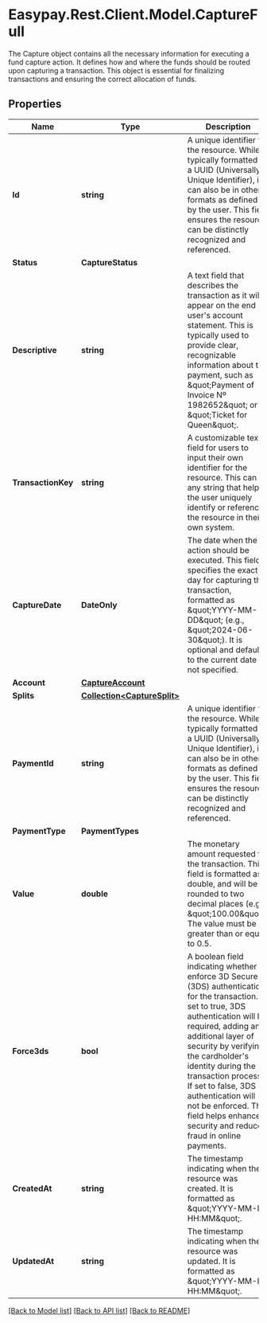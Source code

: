 # Easypay.Rest.Client.Model.CaptureFull
The Capture object contains all the necessary information for executing a fund capture action. It defines how and where the funds should be routed upon capturing a transaction. This object is essential for finalizing transactions and ensuring the correct allocation of funds.

## Properties

Name | Type | Description | Notes
------------ | ------------- | ------------- | -------------
**Id** | **string** | A unique identifier for the resource. While typically formatted as a UUID (Universally Unique Identifier), it can also be in other formats as defined by the user. This field ensures the resource can be distinctly recognized and referenced. | 
**Status** | **CaptureStatus** |  | 
**Descriptive** | **string** | A text field that describes the transaction as it will appear on the end user&#39;s account statement. This is typically used to provide clear, recognizable information about the payment, such as \&quot;Payment of Invoice Nº 1982652\&quot; or \&quot;Ticket for Queen\&quot;. | 
**TransactionKey** | **string** | A customizable text field for users to input their own identifier for the resource. This can be any string that helps the user uniquely identify or reference the resource in their own system. | [optional] 
**CaptureDate** | **DateOnly** | The date when the action should be executed. This field specifies the exact day for capturing the transaction, formatted as \&quot;YYYY-MM-DD\&quot; (e.g., \&quot;2024-06-30\&quot;). It is optional and defaults to the current date if not specified. | [optional] 
**Account** | [**CaptureAccount**](CaptureAccount.md) |  | [optional] 
**Splits** | [**Collection&lt;CaptureSplit&gt;**](CaptureSplit.md) |  | [optional] 
**PaymentId** | **string** | A unique identifier for the resource. While typically formatted as a UUID (Universally Unique Identifier), it can also be in other formats as defined by the user. This field ensures the resource can be distinctly recognized and referenced. | [optional] 
**PaymentType** | **PaymentTypes** |  | [optional] 
**Value** | **double** | The monetary amount requested for the transaction. This field is formatted as a double, and will be rounded to two decimal places (e.g., \&quot;100.00\&quot;). The value must be greater than or equal to 0.5. | [optional] 
**Force3ds** | **bool** | A boolean field indicating whether to enforce 3D Secure (3DS) authentication for the transaction. If set to true, 3DS authentication will be required, adding an additional layer of security by verifying the cardholder&#39;s identity during the transaction process. If set to false, 3DS authentication will not be enforced. This field helps enhance security and reduce fraud in online payments. | [optional] 
**CreatedAt** | **string** | The timestamp indicating when the resource was created. It is formatted as \&quot;YYYY-MM-DD HH:MM\&quot;. | [optional] 
**UpdatedAt** | **string** | The timestamp indicating when the resource was updated. It is formatted as \&quot;YYYY-MM-DD HH:MM\&quot;. | [optional] 

[[Back to Model list]](../README.md#documentation-for-models) [[Back to API list]](../README.md#documentation-for-api-endpoints) [[Back to README]](../README.md)

